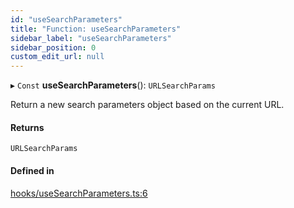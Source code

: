 ```yaml
---
id: "useSearchParameters"
title: "Function: useSearchParameters"
sidebar_label: "useSearchParameters"
sidebar_position: 0
custom_edit_url: null
---
```


▸ `Const` **useSearchParameters**(): `URLSearchParams`

Return a new search parameters object based on the current URL.

#### Returns

`URLSearchParams`

#### Defined in

[hooks/useSearchParameters.ts:6](https://github.com/sourcegraph/sourcegraph/blob/8be9dcbff0/client/wildcard/src/hooks/useSearchParameters.ts#L6)
